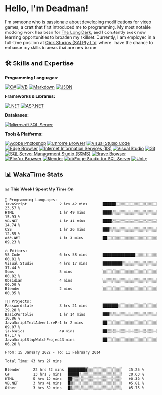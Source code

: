 # Hello, I'm Deadman!

I'm someone who is passionate about developing modifications for video games, a craft that first introduced me to programming. My most notable modding work has been for [The Long Dark](https://www.thelongdark.com/), and I constantly seek new learning opportunities to broaden my skillset. Currently, I am employed in a full-time position at [Click Studios (SA) Pty Ltd](https://www.clickstudios.com.au/), where I have the chance to enhance my skills in areas that are new to me.

## 🛠 Skills and Expertise
**Programming Languages:** 

[![C#](https://img.shields.io/badge/c%23-%23239120.svg?style=for-the-badge&logo=csharp&logoColor=white)](https://docs.microsoft.com/en-us/dotnet/csharp/) [![VB](https://img.shields.io/badge/VB.NET-%239561CC.svg?style=for-the-badge&logo=visualbasic&logoColor=white)](https://docs.microsoft.com/en-us/dotnet/visual-basic/) [![Markdown](https://img.shields.io/badge/markdown-%23000000.svg?style=for-the-badge&logo=markdown&logoColor=white)](https://www.markdownguide.org/) [![JSON](https://img.shields.io/badge/JSON-%23000000.svg?style=for-the-badge&logo=json&logoColor=white)](https://www.json.org/json-en.html)

**Frameworks & Libraries:**

[![.NET](https://img.shields.io/badge/.NET-%23512BD4.svg?style=for-the-badge&logo=dotnet&logoColor=white)](https://dotnet.microsoft.com/) [![ASP.NET](https://img.shields.io/badge/ASP.NET-%23512BD4.svg?style=for-the-badge&logo=dotnet&logoColor=white)](https://dotnet.microsoft.com/apps/aspnet)

**Databases:**

[![Microsoft SQL Server](https://img.shields.io/badge/Microsoft%20SQL%20Server-CC2927?style=for-the-badge&logo=microsoft%20sql%20server&logoColor=white)](https://www.microsoft.com/en-us/sql-server)

**Tools & Platforms:**

[![Adobe Photoshop](https://img.shields.io/badge/adobe%20photoshop-%2331A8FF.svg?style=for-the-badge&logo=adobe-photoshop&logoColor=white)](https://www.adobe.com/products/photoshop.html) [![Chrome Browser](https://img.shields.io/badge/chrome%20browser-%234285F4.svg?style=for-the-badge&logo=google-chrome&logoColor=white)](https://www.google.com/chrome/) [![Visual Studio Code](https://img.shields.io/badge/visual%20studio%20code-%23007ACC.svg?style=for-the-badge&logo=visual-studio-code&logoColor=white)](https://code.visualstudio.com/) [![Edge Browser](https://img.shields.io/badge/edge%20browser-%230078D7.svg?style=for-the-badge&logo=microsoft-edge&logoColor=white)](https://www.microsoft.com/edge) [![Internet Information Services (IIS)](https://img.shields.io/badge/Internet%20Information%20Services-%23512BD4.svg?style=for-the-badge&logo=internet-information-services&logoColor=white)](https://www.iis.net/) [![Visual Studio](https://img.shields.io/badge/visual%20studio-%235C2D91.svg?style=for-the-badge&logo=visual-studio&logoColor=white)](https://visualstudio.microsoft.com/) [![Git](https://img.shields.io/badge/git-%23F05033.svg?style=for-the-badge&logo=git&logoColor=white)](https://git-scm.com/) [![SQL Server Management Studio (SSMS)](https://img.shields.io/badge/SQL%20Server%20Management%20Studio-%23E95420.svg?style=for-the-badge&logo=sql-server-management-studio&logoColor=white)](https://docs.microsoft.com/en-us/sql/ssms/sql-server-management-studio-ssms) [![Brave Browser](https://img.shields.io/badge/brave%20browser-%23FB542B.svg?style=for-the-badge&logo=brave&logoColor=white)](https://brave.com/) [![Firefox Browser](https://img.shields.io/badge/firefox%20browser-%23FF7139.svg?style=for-the-badge&logo=firefox-browser&logoColor=white)](https://www.mozilla.org/en-US/firefox/new/) [![Blender](https://img.shields.io/badge/blender-%23F5792A.svg?style=for-the-badge&logo=blender&logoColor=white)](https://www.blender.org/) [![dbForge Studio for SQL Server](https://img.shields.io/badge/dbForge%20Studio-%23F8981D.svg?style=for-the-badge&logo=dbforge-studio&logoColor=white)](https://www.devart.com/dbforge/sql/studio/) [![Unity](https://img.shields.io/badge/unity-%23000000.svg?style=for-the-badge&logo=unity&logoColor=white)](https://unity.com/) 
 
## 📊 WakaTime Stats
<!--START_SECTION:waka-->
📊 **This Week I Spent My Time On** 

```text
💬 Programming Languages: 
JavaScript               2 hrs 42 mins       ██████░░░░░░░░░░░░░░░░░░░   23.57 % 
HTML                     1 hr 49 mins        ████░░░░░░░░░░░░░░░░░░░░░   15.93 % 
VB.NET                   1 hr 41 mins        ████░░░░░░░░░░░░░░░░░░░░░   14.74 % 
CSS                      1 hr 26 mins        ███░░░░░░░░░░░░░░░░░░░░░░   12.55 % 
ASP.NET                  1 hr 3 mins         ██░░░░░░░░░░░░░░░░░░░░░░░   09.23 % 

🔥 Editors: 
VS Code                  6 hrs 58 mins       ███████████████░░░░░░░░░░   60.81 % 
Visual Studio            4 hrs 17 mins       █████████░░░░░░░░░░░░░░░░   37.44 % 
Ssms                     5 mins              ░░░░░░░░░░░░░░░░░░░░░░░░░   00.82 % 
Obsidian                 4 mins              ░░░░░░░░░░░░░░░░░░░░░░░░░   00.58 % 
Blender                  2 mins              ░░░░░░░░░░░░░░░░░░░░░░░░░   00.35 % 

🐱‍💻 Projects: 
Passwordstate            3 hrs 21 mins       ███████░░░░░░░░░░░░░░░░░░   29.28 % 
BasicPortolio            1 hr 14 mins        ███░░░░░░░░░░░░░░░░░░░░░░   10.86 % 
JavaScriptTextAdventurePr1 hr 2 mins         ██░░░░░░░░░░░░░░░░░░░░░░░   09.07 % 
js-basics                49 mins             ██░░░░░░░░░░░░░░░░░░░░░░░   07.17 % 
JavaScriptStopWatchProjec43 mins             ██░░░░░░░░░░░░░░░░░░░░░░░   06.28 % 
```


<!--END_SECTION:waka-->

<!--START_SECTION:wakaaddon-->

```txt
From: 15 January 2022 - To: 11 February 2024

Total Time: 63 hrs 27 mins

Blender      22 hrs 22 mins  ████████▓░░░░░░░░░░░░░░░░   35.25 %
C#           13 hrs 5 mins   █████░░░░░░░░░░░░░░░░░░░░   20.63 %
HTML         5 hrs 19 mins   ██░░░░░░░░░░░░░░░░░░░░░░░   08.38 %
VB.NET       3 hrs 41 mins   █▒░░░░░░░░░░░░░░░░░░░░░░░   05.81 %
Other        3 hrs 39 mins   █▒░░░░░░░░░░░░░░░░░░░░░░░   05.75 %
```

<!--END_SECTION:wakaaddon-->
